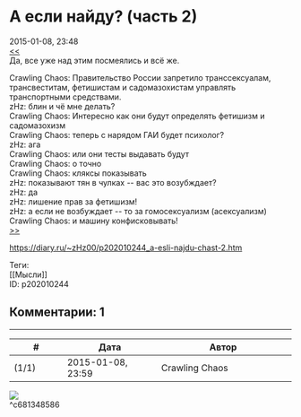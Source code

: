 А если найду? (часть 2)
=======================

  
2015-01-08, 23:48  
  [<<](А%20если%20найду%20(часть%201))    
 Да, все уже над этим посмеялись и всё же.   
   
 Crawling Chaos: Правительство России запретило транссексуалам, трансвеститам, фетишистам и садомазохистам управлять транспортными средствами.   
 zHz: блин и чё мне делать?   
 Crawling Chaos: Интересно как они будут определять фетишизм и садомазохизм   
 Crawling Chaos: теперь с нарядом ГАИ будет психолог?   
 zHz: ага   
 Crawling Chaos: или они тесты выдавать будут   
 Crawling Chaos: о точно   
 Crawling Chaos: кляксы показывать   
 zHz: показывают тян в чулках -- вас это возубждает?   
 zHz: да   
 zHz: лишение прав за фетишизм!   
 zHz: а если не возбуждает -- то за гомосексуализм (асексуализм)   
 Crawling Chaos: и машину конфисковывать!   
  [>>](А%20если%20найду%20(часть%203))    
  
<https://diary.ru/~zHz00/p202010244_a-esli-najdu-chast-2.htm>  
  
Теги:  
[[Мысли]]  
ID: p202010244  


Комментарии: 1
--------------

  


---



|         #         |              Дата              |                     Автор                     |           ID           |
| --- | --- | --- | --- |
| (1/1) | 2015-01-08, 23:59 | Crawling Chaos | c681348586 |

  
 ![](http://ssmaker.ru/15e0fc35.jpg)   
 ^c681348586